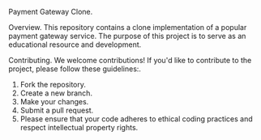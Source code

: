 Payment Gateway Clone.

Overview.
This repository contains a clone implementation of a popular payment gateway service. The purpose of this project is to serve as an educational resource and development.

Contributing.
We welcome contributions! If you'd like to contribute to the project, please follow these guidelines:.

1. Fork the repository.
2. Create a new branch.
3. Make your changes.
4. Submit a pull request.
5. Please ensure that your code adheres to ethical coding practices and respect intellectual property rights.
